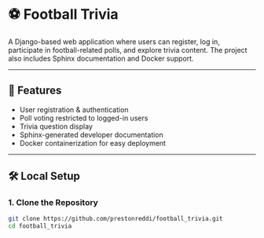 # ⚽ Football Trivia

A Django-based web application where users can register, log in, participate in football-related polls, and explore trivia content. The project also includes Sphinx documentation and Docker support.

---

## 🚀 Features

- User registration & authentication
- Poll voting restricted to logged-in users
- Trivia question display
- Sphinx-generated developer documentation
- Docker containerization for easy deployment

---

## 🛠️ Local Setup

### 1. Clone the Repository

```bash
git clone https://github.com/prestonreddi/football_trivia.git
cd football_trivia